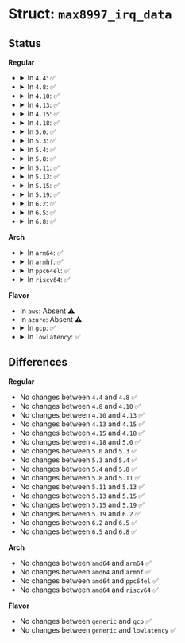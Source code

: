 # Struct: <code>max8997_irq_data</code>

## Status
<b>Regular</b>
<ul>
<li>
<details>
<summary>In <code>4.4</code>: ✅</summary>

```c
struct max8997_irq_data {
    int mask;
    enum max8997_irq_source group;
};
```
</details>
</li>
<li>
<details>
<summary>In <code>4.8</code>: ✅</summary>

```c
struct max8997_irq_data {
    int mask;
    enum max8997_irq_source group;
};
```
</details>
</li>
<li>
<details>
<summary>In <code>4.10</code>: ✅</summary>

```c
struct max8997_irq_data {
    int mask;
    enum max8997_irq_source group;
};
```
</details>
</li>
<li>
<details>
<summary>In <code>4.13</code>: ✅</summary>

```c
struct max8997_irq_data {
    int mask;
    enum max8997_irq_source group;
};
```
</details>
</li>
<li>
<details>
<summary>In <code>4.15</code>: ✅</summary>

```c
struct max8997_irq_data {
    int mask;
    enum max8997_irq_source group;
};
```
</details>
</li>
<li>
<details>
<summary>In <code>4.18</code>: ✅</summary>

```c
struct max8997_irq_data {
    int mask;
    enum max8997_irq_source group;
};
```
</details>
</li>
<li>
<details>
<summary>In <code>5.0</code>: ✅</summary>

```c
struct max8997_irq_data {
    int mask;
    enum max8997_irq_source group;
};
```
</details>
</li>
<li>
<details>
<summary>In <code>5.3</code>: ✅</summary>

```c
struct max8997_irq_data {
    int mask;
    enum max8997_irq_source group;
};
```
</details>
</li>
<li>
<details>
<summary>In <code>5.4</code>: ✅</summary>

```c
struct max8997_irq_data {
    int mask;
    enum max8997_irq_source group;
};
```
</details>
</li>
<li>
<details>
<summary>In <code>5.8</code>: ✅</summary>

```c
struct max8997_irq_data {
    int mask;
    enum max8997_irq_source group;
};
```
</details>
</li>
<li>
<details>
<summary>In <code>5.11</code>: ✅</summary>

```c
struct max8997_irq_data {
    int mask;
    enum max8997_irq_source group;
};
```
</details>
</li>
<li>
<details>
<summary>In <code>5.13</code>: ✅</summary>

```c
struct max8997_irq_data {
    int mask;
    enum max8997_irq_source group;
};
```
</details>
</li>
<li>
<details>
<summary>In <code>5.15</code>: ✅</summary>

```c
struct max8997_irq_data {
    int mask;
    enum max8997_irq_source group;
};
```
</details>
</li>
<li>
<details>
<summary>In <code>5.19</code>: ✅</summary>

```c
struct max8997_irq_data {
    int mask;
    enum max8997_irq_source group;
};
```
</details>
</li>
<li>
<details>
<summary>In <code>6.2</code>: ✅</summary>

```c
struct max8997_irq_data {
    int mask;
    enum max8997_irq_source group;
};
```
</details>
</li>
<li>
<details>
<summary>In <code>6.5</code>: ✅</summary>

```c
struct max8997_irq_data {
    int mask;
    enum max8997_irq_source group;
};
```
</details>
</li>
<li>
<details>
<summary>In <code>6.8</code>: ✅</summary>

```c
struct max8997_irq_data {
    int mask;
    enum max8997_irq_source group;
};
```
</details>
</li>
</ul>
<b>Arch</b>
<ul>
<li>
<details>
<summary>In <code>arm64</code>: ✅</summary>

```c
struct max8997_irq_data {
    int mask;
    enum max8997_irq_source group;
};
```
</details>
</li>
<li>
<details>
<summary>In <code>armhf</code>: ✅</summary>

```c
struct max8997_irq_data {
    int mask;
    enum max8997_irq_source group;
};
```
</details>
</li>
<li>
<details>
<summary>In <code>ppc64el</code>: ✅</summary>

```c
struct max8997_irq_data {
    int mask;
    enum max8997_irq_source group;
};
```
</details>
</li>
<li>
<details>
<summary>In <code>riscv64</code>: ✅</summary>

```c
struct max8997_irq_data {
    int mask;
    enum max8997_irq_source group;
};
```
</details>
</li>
</ul>
<b>Flavor</b>
<ul>
<li>
In <code>aws</code>: Absent ⚠️
</li>
<li>
In <code>azure</code>: Absent ⚠️
</li>
<li>
<details>
<summary>In <code>gcp</code>: ✅</summary>

```c
struct max8997_irq_data {
    int mask;
    enum max8997_irq_source group;
};
```
</details>
</li>
<li>
<details>
<summary>In <code>lowlatency</code>: ✅</summary>

```c
struct max8997_irq_data {
    int mask;
    enum max8997_irq_source group;
};
```
</details>
</li>
</ul>

## Differences
<b>Regular</b>
<ul>
<li>
No changes between <code>4.4</code> and <code>4.8</code> ✅
</li>
<li>
No changes between <code>4.8</code> and <code>4.10</code> ✅
</li>
<li>
No changes between <code>4.10</code> and <code>4.13</code> ✅
</li>
<li>
No changes between <code>4.13</code> and <code>4.15</code> ✅
</li>
<li>
No changes between <code>4.15</code> and <code>4.18</code> ✅
</li>
<li>
No changes between <code>4.18</code> and <code>5.0</code> ✅
</li>
<li>
No changes between <code>5.0</code> and <code>5.3</code> ✅
</li>
<li>
No changes between <code>5.3</code> and <code>5.4</code> ✅
</li>
<li>
No changes between <code>5.4</code> and <code>5.8</code> ✅
</li>
<li>
No changes between <code>5.8</code> and <code>5.11</code> ✅
</li>
<li>
No changes between <code>5.11</code> and <code>5.13</code> ✅
</li>
<li>
No changes between <code>5.13</code> and <code>5.15</code> ✅
</li>
<li>
No changes between <code>5.15</code> and <code>5.19</code> ✅
</li>
<li>
No changes between <code>5.19</code> and <code>6.2</code> ✅
</li>
<li>
No changes between <code>6.2</code> and <code>6.5</code> ✅
</li>
<li>
No changes between <code>6.5</code> and <code>6.8</code> ✅
</li>
</ul>
<b>Arch</b>
<ul>
<li>
No changes between <code>amd64</code> and <code>arm64</code> ✅
</li>
<li>
No changes between <code>amd64</code> and <code>armhf</code> ✅
</li>
<li>
No changes between <code>amd64</code> and <code>ppc64el</code> ✅
</li>
<li>
No changes between <code>amd64</code> and <code>riscv64</code> ✅
</li>
</ul>
<b>Flavor</b>
<ul>
<li>
No changes between <code>generic</code> and <code>gcp</code> ✅
</li>
<li>
No changes between <code>generic</code> and <code>lowlatency</code> ✅
</li>
</ul>
